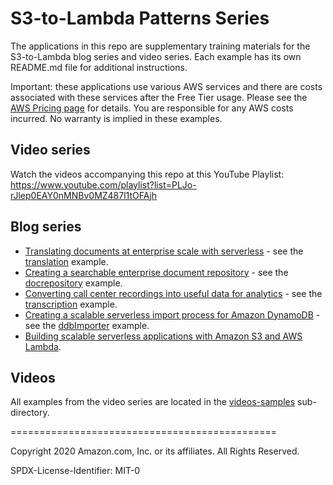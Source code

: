 # S3-to-Lambda Patterns Series

The applications in this repo are supplementary training materials for the S3-to-Lambda blog series and video series. Each example has its own README.md file for additional instructions.

Important: these applications use various AWS services and there are costs associated with these services after the Free Tier usage. Please see the [AWS Pricing page](https://aws.amazon.com/pricing/) for details. You are responsible for any AWS costs incurred. No warranty is implied in these examples.

## Video series

Watch the videos accompanying this repo at this YouTube Playlist:
https://www.youtube.com/playlist?list=PLJo-rJlep0EAY0nMNBv0MZ487l1tOFAjh

## Blog series

- [Translating documents at enterprise scale with serverless](https://aws.amazon.com/blogs/compute/translating-documents-at-enterprise-scale-with-serverless/) - see the [translation](./translation) example.
- [Creating a searchable enterprise document repository](https://aws.amazon.com/blogs/compute/creating-a-searchable-enterprise-document-repository/) - see the [docrepository](./docrepository) example.
- [Converting call center recordings into useful data for analytics](https://aws.amazon.com/blogs/compute/converting-call-center-recordings-into-useful-data-for-analytics/) - see the [transcription](./transcription) example.
- [Creating a scalable serverless import process for Amazon DynamoDB](https://aws.amazon.com/blogs/compute/creating-a-scalable-serverless-import-process-for-amazon-dynamodb/) - see the [ddbImporter](./ddbImporter) example.
- [Building scalable serverless applications with Amazon S3 and AWS Lambda](https://aws.amazon.com/blogs/compute/building-scalable-serverless-applications-with-amazon-s3-and-aws-lambda/).

## Videos

All examples from the video series are located in the [videos-samples](./videos-samples) sub-directory.

==============================================

Copyright 2020 Amazon.com, Inc. or its affiliates. All Rights Reserved.

SPDX-License-Identifier: MIT-0
